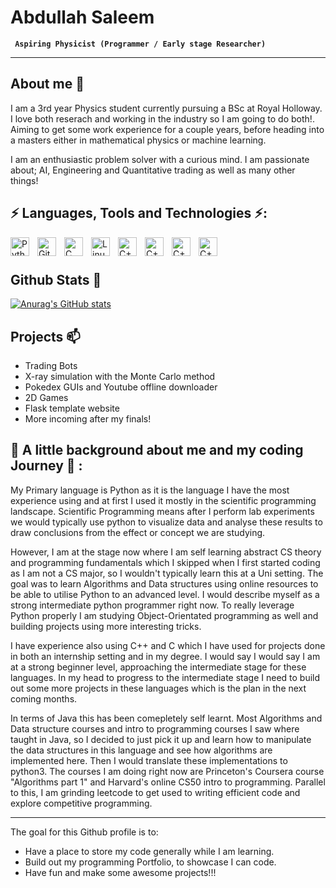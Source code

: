 # Abdullah Saleem

**` Aspiring Physicist (Programmer / Early stage Researcher)`**

-----------------------------------
## About me 👋

I am a 3rd year Physics student currently pursuing a BSc at Royal Holloway. I love both reserach and working in the industry so I am going to do both!. Aiming to get some work experience for a couple years, before heading into a masters either in mathematical physics or machine learning. 

I am an enthusiastic problem solver with a curious mind. I am passionate about; AI, Engineering and Quantitative trading as well as many other things!


## ⚡ Languages, Tools and Technologies ⚡:
<img align="left" alt="Python" width="30px" style="padding-right:10px;" src="https://cdn.jsdelivr.net/gh/devicons/devicon/icons/python/python-plain.svg" />
<img align="left" alt="GitHub" width="30px" style="padding-right:10px;" src="https://cdn.jsdelivr.net/gh/devicons/devicon/icons/github/github-original.svg" />
<img align="left" alt="C" width="30px" style="padding-right:10px;" src="https://cdn.jsdelivr.net/gh/devicons/devicon/icons/c/c-original.svg" />
<img align="left" alt="Linux" width="30px" style="padding-right:10px;" src="https://cdn.jsdelivr.net/gh/devicons/devicon/icons/linux/linux-original.svg" />
<img align="left" alt="C++" width="30px" style="padding-right:10px;" src="https://cdn.jsdelivr.net/gh/devicons/devicon/icons/cplusplus/cplusplus-line.svg" />
<img align="left" alt="C++" width="30px" style="padding-right:10px;" src="https://cdn.jsdelivr.net/gh/devicons/devicon/icons/javascript/javascript-original.svg" />
<img align="left" alt="C++" width="30px" style="padding-right:10px;" src="https://cdn.jsdelivr.net/gh/devicons/devicon/icons/mysql/mysql-plain-wordmark.svg" />
<img align="left" alt="C++" width="30px" style="padding-right:10px;" src="https://cdn.jsdelivr.net/gh/devicons/devicon/icons/postgresql/postgresql-original.svg" />



<br />

#

## Github Stats 🌱
[![Anurag's GitHub stats](https://github-readme-stats.vercel.app/api?username=Theonewhomadethings)](https://github.com/anuraghazra/github-readme-stats)

## Projects 📫
- Trading Bots
- X-ray simulation with the Monte Carlo method
- Pokedex GUIs and Youtube offline downloader
- 2D Games
- Flask template website
- More incoming after my finals!

## 💬 A little background about me and my coding Journey 💬 :

My Primary language is Python as it is the language I have the most experience using and at first I used it mostly in the scientific programming landscape. Scientific Programming means after I perform lab experiments we would typically use python to visualize data and analyse these results to draw conclusions from the effect or concept we are studying. 

However, I am at the stage now where I am self learning abstract CS theory and programming fundamentals which I skipped when I first started coding as I am not a CS major, so I wouldn't typically learn this at a Uni setting. The goal was to learn Algorithms and Data structures using online resources to be able to utilise Python to an advanced level. I would describe myself as a strong intermediate python programmer right now. To really leverage Python properly I am studying Object-Orientated programming as well and building projects using more interesting tricks. 

I have experience also using C++ and C which I have used for projects done in both an internship setting and in my degree. I would say I would say I am at a strong beginner level, approaching the intermediate stage for these languages. In my head to progress to the intermediate stage I need to build out some more projects in these languages which is the plan in the next coming months.  

In terms of Java this has been comepletely self learnt. Most Algorithms and Data structure courses and intro to programming courses I saw where taught in Java, so I decided to just pick it up and learn how to manipulate the data structures in this language and see how algorithms are implemented here. Then I would translate these implementations to python3. The courses I am doing right now are Princeton's Coursera course "Algorithms part 1" and Harvard's online CS50 intro to programming. Parallel to this, I am grinding leetcode to get used to writing efficient code and explore competitive programming.


-----------------------------------

The goal for this Github profile is to:

-  Have a place to store my code generally while I am learning.
-  Build out my programming Portfolio, to showcase I can code.
-  Have fun and make some awesome projects!!!
